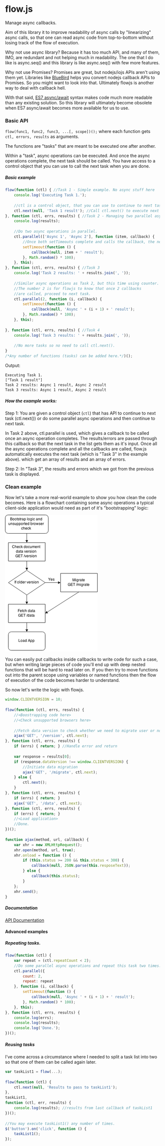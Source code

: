 flow.js
=======

Manage async callbacks.

Aim of this library it to improve readability of async calls by "linearizing" async calls,
so that one can read async code from top-to-bottom without losing track of the flow of execution.

Why not use async library?
Because it has too much API, and many of them, IMO, are redundant and not helping much in readability.
The one that I do like is async.seq() and this library is like async.seq() with few more features.

Why not use Promises?
Promises are great, but nodejs/iojs APIs aren't using them yet. Libraries like [BlueBird](https://github.com/petkaantonov/bluebird) helps you convert nodejs callback APIs to Promises. So you might want to look into that. Ultimately flowjs is another way to deal with callback hell.

With that said, [ES7 async/await](http://jakearchibald.com/2014/es7-async-functions/) syntax makes code much more readable than any existing solution. So this library will ultimately become obsolete when ES7 async/await becomes more available for us to use.

### Basic API

`flow(func1, func2, func3, ...[, scope])();` where each function gets `ctl, errors, results` as arguments.

The functions are "tasks" that are meant to be executed one after another.

Within a "task", async operations can be executed. And once the async operations complete, the next task should be called. You have access to a control object that you can use to call the next task when you are done.

##### Basic example

```javascript
flow(function (ctl) { //Task 1 - Simple example. No async stuff here
    console.log('Executing Task 1.');
    
    //ctl is a control object, that you can use to continue to next task or execute parallel operations.
    ctl.next(null, 'Task 1 result'); //Call ctl.next() to execute next task.
}, function (ctl, errs, results) { //Task 2 - Managing two parallel async calls
    console.log(results);

    //Do two async operations in parallel.
    ctl.parallel(['Async 1', 'Async 2'], function (item, callback) {
        //Once both setTimeouts complete and calls the callback, the next task is called.
        setTimeout(function () {
            callback(null, item + ' result');
        }, Math.random() * 100);
    }, this);
}, function (ctl, errs, results) { //Task 3
    console.log('Task 2 results: ' + results.join(', '));

    //Similar async operations as Task 2, but this time using counter.
    //The number 2 is for flowjs to know that once 2 callbacks
    //are called, proceed to next task.
    ctl.parallel(2, function (i, callback) {
        setTimeout(function () {
            callback(null, 'Async ' + (i + 1) + ' result');
        }, Math.random() * 100);
    }, this);
    
}, function (ctl, errs, results) { //Task 4
    console.log('Task 3 results: ' + results.join(', '));

    //No more tasks so no need to call ctl.next().
}
/*Any number of functions (tasks) can be added here.*/)();
```

Output:
```
Executing Task 1.
["Task 1 result"]
Task 2 results: Async 1 result, Async 2 result
Task 3 results: Async 1 result, Async 2 result
```

##### How the example works:

Step 1:
You are given a control object (`ctl`) that has API to continue to next task (ctl.next()) or do some parallel async operations and then continue to next task.

In Task 2 above, ctl.parallel is used, which gives a callback to be called once an async operation completes.
The results/errors are passed through this callback so that the next task in the list gets them as it's input.
Once all the async operations complete and all the callbacks are called, flow.js automatically executes the next task (which is "Task 3" in the example above). which get an array of results and an array of errors.

Step 2:
In "Task 3", the results and errors which we got from the previous task is displayed.

### Clean example

Now let's take a more real-world example to show you how clean the code becomes. Here is a flowchart containing some async operations a typical client-side application would need as part of it's "bootstrapping" logic:

![Flowchart](flowchart.png)

You can easily put callbacks inside callbacks to write code for such a case, but when writing large pieces of code you'll end up with deep nested functions that will be hard to read later on. If you then try to move functions out into the parent scope using variables or named functions then the flow of execution of the code becomes harder to understand.

So now let's write the logic with flowjs.

```javascript
window.CLIENTVERSION = 10;

flow(function (ctl, errs, results) {
    //<Boostrapping code here>
    //<Check unsupported browsers here>

    //Fetch data version to check whether we need to migrate user or not.
    ajax('GET', '/version', ctl.next);
}, function (ctl, errs, results) {
    if (errs) { return; } //Handle error and return
    
    var response = results[0];
    if (response.dataVersion !== window.CLIENTVERSION) {
        //Initiate data migration
        ajax('GET', '/migrate', ctl.next);
    } else {
        ctl.next();
    }
}, function (ctl, errs, results) {
    if (errs) { return; }
    ajax('GET', '/data', ctl.next);
}, function (ctl, errs, results) {
    if (errs) { return; }
    //<Load application>
    //Done.
})();

function ajax(method, url, callback) {
    var xhr = new XMLHttpRequest();
    xhr.open(method, url, true);
    xhr.onload = function () {
        if (this.status >= 200 && this.status < 300) {
            callback(null, JSON.parse(this.resposeText));
        } else {
            callback(this.status);
        }
    };
    xhr.send();
}
```

##### Documentation

[API Documentation](http://munawwar.github.io/flowjs/doc/)

#### Advanced examples

##### Repeating tasks.

```javascript
flow(function (ctl) {
    var repeat = (ctl.repeatCount < 2);
    //Do some parallel async operations and repeat this task two times.
    ctl.parallel({
        count: 2,
        repeat: repeat
    }, function (i, callback) {
        setTimeout(function () {
            callback(null, 'Async ' + (i + 1) + ' result');
        }, Math.random() * 100);
    }, this);
}, function (ctl, errs, results) {
    console.log(errs);
    console.log(results);
    console.log('Done.');
})();
```

##### Reusing tasks

I've come across a circumstance where I needed to split a task list into two so that one of them can be called again later.

```javascript
var taskList1 = flow(...);

flow(function (ctl) {
    ctl.next(null, 'Results to pass to taskList1');
},
taskList1,
function (ctl, err, results) {
    console.log(results); //results from last callback of taskList1
})();

//You may execute taskList1() any number of times.
$('button').on('click', function () {
    taskList1();
});
```
